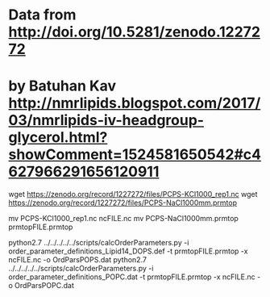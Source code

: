 # Data from http://doi.org/10.5281/zenodo.1227272
# by Batuhan Kav http://nmrlipids.blogspot.com/2017/03/nmrlipids-iv-headgroup-glycerol.html?showComment=1524581650542#c4627966291656120911

wget https://zenodo.org/record/1227272/files/PCPS-KCl1000_rep1.nc
wget https://zenodo.org/record/1227272/files/PCPS-NaCl1000mm.prmtop

mv PCPS-KCl1000_rep1.nc ncFILE.nc
mv PCPS-NaCl1000mm.prmtop prmtopFILE.prmtop

python2.7 ../../../../../scripts/calcOrderParameters.py -i order_parameter_definitions_Lipid14_DOPS.def -t prmtopFILE.prmtop -x ncFILE.nc  -o OrdParsPOPS.dat
python2.7 ../../../../../scripts/calcOrderParameters.py -i order_parameter_definitions_POPC.dat -t prmtopFILE.prmtop -x ncFILE.nc  -o OrdParsPOPC.dat

